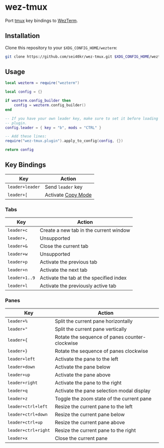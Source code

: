 # wez-tmux

Port [tmux](https://github.com/tmux/tmux) key bindings to [WezTerm](https://wezfurlong.org/wezterm).

## Installation

Clone this repository to your `$XDG_CONFIG_HOME/wezterm`:

```sh
git clone https://github.com/sei40kr/wez-tmux.git $XDG_CONFIG_HOME/wezterm
```

## Usage

```lua
local wezterm = require("wezterm")

local config = {}

if wezterm.config_builder then
    config = wezterm.config_builder()
end

-- If you have your own leader key, make sure to set it before loading this
-- plugin.
config.leader = { key = "b", mods = "CTRL" }

-- Add these lines:
require("wez-tmux.plugin").apply_to_config(config, {})

return config
```

## Key Bindings

| Key             | Action                                                             |
| --------------- | ------------------------------------------------------------------ |
| `leader+leader` | Send `leader` key                                                  |
| `leader+[`      | Activate [Copy Mode](https://wezfurlong.org/wezterm/copymode.html) |

### Tabs

| Key           | Action                                  |
| ------------- | --------------------------------------- |
| `leader+c`    | Create a new tab in the current window  |
| `leader+,`    | Unsupported                             |
| `leader+&`    | Close the current tab                   |
| `leader+w`    | Unsupported                             |
| `leader+p`    | Activate the previous tab               |
| `leader+n`    | Activate the next tab                   |
| `leader+1..9` | Activate the tab at the specified index |
| `leader+l`    | Activate the previously active tab      |

### Panes

| Key                 | Action                                         |
| ------------------- | ---------------------------------------------- |
| `leader+%`          | Split the current pane horizontally            |
| `leader+"`          | Split the current pane vertically              |
| `leader+{`          | Rotate the sequence of panes counter-clockwise |
| `leader+}`          | Rotate the sequence of panes clockwise         |
| `leader+left`       | Activate the pane to the left                  |
| `leader+down`       | Activate the pane below                        |
| `leader+up`         | Activate the pane above                        |
| `leader+right`      | Activate the pane to the right                 |
| `leader+q`          | Activate the pane selection modal display      |
| `leader+z`          | Toggle the zoom state of the current pane      |
| `leader+ctrl+left`  | Resize the current pane to the left            |
| `leader+ctrl+down`  | Resize the current pane below                  |
| `leader+ctrl+up`    | Resize the current pane above                  |
| `leader+ctrl+right` | Resize the current pane to the right           |
| `leader+x`          | Close the current pane                         |
